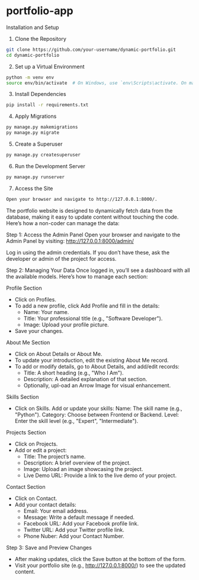 # portfolio-app
Installation and Setup

1. Clone the Repository
```bash
git clone https://github.com/your-username/dynamic-portfolio.git
cd dynamic-portfolio
```

2. Set up a Virtual Environment
```bash
python -m venv env
source env/bin/activate  # On Windows, use `env\Scripts\activate. On mac, use `source env/bin/activate

```

3. Install Dependencies
```bash
pip install -r requirements.txt
```

4. Apply Migrations
```bash
py manage.py makemigrations
py manage.py migrate
```

5. Create a Superuser 
``` bash
py manage.py createsuperuser
```

6. Run the Development Server
```bash
py manage.py runserver
```

7. Access the Site 
```bash
Open your browser and navigate to http://127.0.0.1:8000/.
```

The portfolio website is designed to dynamically fetch data from the database, making it easy to update content without touching the code. Here’s how a non-coder can manage the data:

Step 1: Access the Admin Panel
Open your browser and navigate to the Admin Panel by visiting: http://127.0.0.1:8000/admin/

Log in using the admin credentials. If you don’t have these, ask the developer or admin of the project for access.

Step 2: Managing Your Data
Once logged in, you’ll see a dashboard with all the available models. Here’s how to manage each section:

Profile Section
* Click on Profiles.
* To add a new profile, click Add Profile and fill in the details:
    * Name: Your name.
    * Title: Your professional title (e.g.,         "Software Developer").
    * Image: Upload your profile picture.
* Save your changes.

About Me Section
* Click on About Details or About Me.
* To update your introduction, edit the existing About Me record.
* To add or modify details, go to About Details, and add/edit records:
    * Title: A short heading (e.g., "Who I Am").
    * Description: A detailed explanation of that section.
    * Optionally, upl-oad an Arrow Image for visual enhancement.

Skills Section
* Click on Skills.
Add or update your skills:
Name: The skill name (e.g., "Python").
Category: Choose between Frontend or Backend.
Level: Enter the skill level (e.g., "Expert", "Intermediate").

Projects Section
* Click on Projects.
* Add or edit a project:
    * Title: The project’s name.
    * Description: A brief overview of the project.
    * Image: Upload an image showcasing the project.
    * Live Demo URL: Provide a link to the live demo of your project.

Contact Section
* Click on Contact.
* Add your contact details:
    * Email: Your email address.
    * Message: Write a default message if needed.
    * Facebook URL: Add your Facebook profile link.
    * Twitter URL: Add your Twitter profile link.
    * Phone Nuber: Add your Contact Number.

Step 3: Save and Preview Changes
* After making updates, click the Save button at the bottom of the form.
* Visit your portfolio site (e.g., http://127.0.0.1:8000/) to see the updated content.

